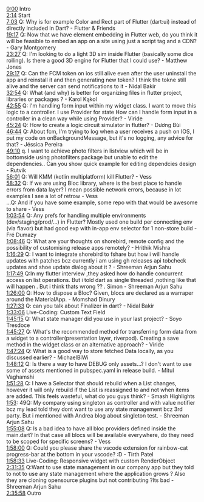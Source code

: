 [0:00](https://www.youtube.com/watch?v=YLXj6w4UoBg&t=0m00s) Intro  
[2:14](https://www.youtube.com/watch?v=YLXj6w4UoBg&t=2m14s) Start  
[7:03](https://www.youtube.com/watch?v=YLXj6w4UoBg&t=7m03s) Q: Why is for example Color and Rect part of Flutter (dart:ui) instead of directly included in Dart? - Flutter & Friends  
[19:17](https://www.youtube.com/watch?v=YLXj6w4UoBg&t=19m17s) Q: Now that we have element embedding in Flutter web, do you think it will be feasible to embed an app on a site using just a script tag and a CDN? - Gary Montgomery  
[23:27](https://www.youtube.com/watch?v=YLXj6w4UoBg&t=23m27s) Q: I'm looking to do a light 3D sim inside Flutter (basically some dice rolling). Is there a good 3D engine for Flutter that I could use? - Matthew Jones  
[29:17](https://www.youtube.com/watch?v=YLXj6w4UoBg&t=29m17s) Q: Can the FCM token on ios still alive even after the user uninstall the app and reinstall it and then generating new token? I think the tokne still alive and the server can send notifications to it - Nidal Bakir  
[32:54](https://www.youtube.com/watch?v=YLXj6w4UoBg&t=32m54s) Q: What (and why) is better for organizing files in flutter project, libraries or packages ? - Karol Kąkol  
[42:55](https://www.youtube.com/watch?v=YLXj6w4UoBg&t=42m55s) Q: I'm handling form input within my widget class. I want to move this logic to a controller. I use Provider for state How can I handle form input in a controller in a clean way while using Provider? - Viride  
[45:24](https://www.youtube.com/watch?v=YLXj6w4UoBg&t=45m24s) Q: How to create a logic circuit simulator in flutter? - Dương Bùi  
[46:44](https://www.youtube.com/watch?v=YLXj6w4UoBg&t=46m44s) Q: About fcm, I'm trying to log when a user receives a push on IOS, I put my code on onBackgroundMessage, but it's no logging, any advice for that? - Jéssica Pereira  
[49:10](https://www.youtube.com/watch?v=YLXj6w4UoBg&t=49m10s) q. I want to achieve photo filters in listview which will be in bottomside using photofilters package but unable to edit the dependencies.. Can you show quick example for editing dependcies design - Rutvik  
[56:01](https://www.youtube.com/watch?v=YLXj6w4UoBg&t=56m01s) Q: Will KMM (kotlin multiplatform) kill Flutter? - Vess  
[58:32](https://www.youtube.com/watch?v=YLXj6w4UoBg&t=58m32s) Q: If we are using Bloc library, where is the best place to handle errors from data layer? I mean possible network errors, because in lot examples I see a lot of retrow - Vess  
...Q: And if you have some example, some repo with that would be awesome to share - Vess  
[1:03:54](https://www.youtube.com/watch?v=YLXj6w4UoBg&t=1h03m54s) Q: Any prefs for handling multiple environments (dev/staging/prod/...) in Flutter? Mostly used one build per connecting env (via flavor) but had good exp with in-app env selector for 1 non-store build - Fré Dumazy  
[1:08:46](https://www.youtube.com/watch?v=YLXj6w4UoBg&t=1h08m46s) Q: What are your thoughts on shorebird, remote config and the possibility of customising release apps remotely? - Hrithik Mishra  
[1:16:29](https://www.youtube.com/watch?v=YLXj6w4UoBg&t=1h16m29s) Q: I want to integrate shorebird to fshare but how i will handle updates with patches bcz currently i am using gh releases api tobcheck updates and shoe update dialog about it ? - Shreeman Arjun Sahu  
[1:17:49](https://www.youtube.com/watch?v=YLXj6w4UoBg&t=1h17m49s) Q:In my flutter interview ,they asked how do handle concurrent access on list operations. But i told dart as single threaded ,nothing like that will happen . But i think thats wrong ?? . Simon - Shreeman Arjun Sahu  
[1:26:00](https://www.youtube.com/watch?v=YLXj6w4UoBg&t=1h26m00s) Q: How to dispose a Bloc? Given, blocs are declared as a warraper around the MaterialApp. - Momshad Dinury  
[1:27:33](https://www.youtube.com/watch?v=YLXj6w4UoBg&t=1h27m33s) Q: can you talk about Finalizer in dart? - Nidal Bakir  
[1:33:06](https://www.youtube.com/watch?v=YLXj6w4UoBg&t=1h33m06s) Live-Coding: Custom Text Field  
[1:45:15](https://www.youtube.com/watch?v=YLXj6w4UoBg&t=1h45m15s) Q: What state manager did you use in your last project? - Soyo Tresdoce  
[1:45:27](https://www.youtube.com/watch?v=YLXj6w4UoBg&t=1h45m27s) Q: What's the recommended method for transferring form data from a widget to a controller(presentation layer, riverpod). Creating a save method in the widget class or an alternative approach? - Viride  
[1:47:24](https://www.youtube.com/watch?v=YLXj6w4UoBg&t=1h47m24s) Q: What is a good way to store fetched Data locally, as you discussed earlier? - MichaelBlWi  
[1:48:12](https://www.youtube.com/watch?v=YLXj6w4UoBg&t=1h48m12s) Q: Is there a way to have DEBUG only assets...? I don't want to use some of assets mentioned in pubspec.yaml in release build. - Mitul Vaghamshi  
[1:51:28](https://www.youtube.com/watch?v=YLXj6w4UoBg&t=1h51m28s) Q: I have a Selector that should rebuild when a List changes, however it will only rebuild if the List is reassigned to and not when items are added. This feels wasteful, what do you guys think? - Smash Highlights  
[1:53](https://www.youtube.com/watch?v=YLXj6w4UoBg&t=1m53s): 49Q: My company using singleton as controller and with value notifier bcz my lead told they dont want to use any state management bcz 3rd party. But i mentioned with Andrea blog about singleton test. - Shreeman Arjun Sahu  
[1:55:08](https://www.youtube.com/watch?v=YLXj6w4UoBg&t=1h55m08s) Q: Is a bad idea to have all bloc providers defined inside the main.dart? In that case all blocs will be available everywhere, do they need to be scoped for specific screens? - Vess  
[1:58:00](https://www.youtube.com/watch?v=YLXj6w4UoBg&t=1h58m00s) Q: Could you please share the vscode extension for rainbow-cat progress-bar at the bottom in your vscode? :D - Tirth Patel  
[1:58:33](https://www.youtube.com/watch?v=YLXj6w4UoBg&t=1h58m33s) Live-Coding: Responsive widget with custom RenderObject  
[2:31:35](https://www.youtube.com/watch?v=YLXj6w4UoBg&t=2h31m35s) Q:Want to use state management in our company app but they told to not to use any state management where the application grows ? Also they are cloning opensource plugins but not contributing ?Its bad - Shreeman Arjun Sahu  
[2:35:58](https://www.youtube.com/watch?v=YLXj6w4UoBg&t=2h35m58s) Outro  
